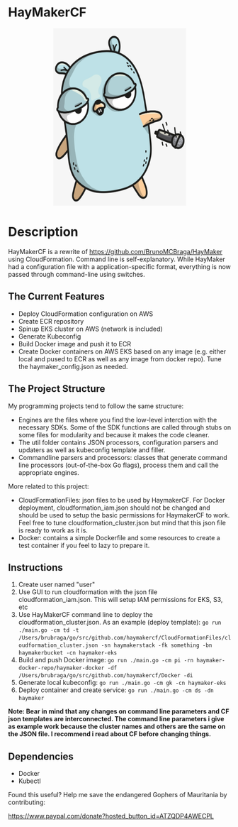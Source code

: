 # HayMakerCF

<p align="center">
  <img src="images/gopher.png" height=400px width=300px>
</p>


# Description
HayMakerCF is a rewrite of https://github.com/BrunoMCBraga/HayMaker using CloudFormation. Command line is self-explanatory. While HayMaker had a configuration file with a application-specific format, everything is now passed through command-line using switches.


## The Current Features
- Deploy CloudFormation configuration on AWS
- Create ECR repository
- Spinup EKS cluster on AWS (network is included)
- Generate Kubeconfig
- Build Docker image and push it to ECR
- Create Docker containers on AWS EKS based on any image (e.g. either local and pused to ECR as well as any image from docker repo). Tune the haymaker_config.json as needed. 


## The Project Structure
My programming projects tend to follow the same structure: 
- Engines are the files where you find the low-level interction with the necessary SDKs. Some of the SDK functions are called through stubs on some files for modularity and because it makes the code cleaner. 
- The util folder contains JSON processors, configuration parsers and updaters as well as kubeconfig template and filler. 
- Commandline parsers and processors: classes that generate command line processors (out-of-the-box Go flags), process them and call the appropriate engines. 

More related to this project:
- CloudFormationFiles: json files to be used by HaymakerCF. For Docker deployment, cloudformation_iam.json should not be changed and should be used to setup the basic permissions for HaymakerCF to work. Feel free to tune cloudformation_cluster.json but mind that this json file is ready to work as it is. 
- Docker: contains a simple Dockerfile and some resources to create a test container if you feel to lazy to prepare it.


## Instructions
1. Create user named "user"
2. Use GUI to run cloudformation with the json file cloudformation_iam.json. This will setup IAM permissions for EKS, S3, etc
3. Use HayMakerCF command line to deploy the cloudformation_cluster.json. As an example (deploy template):
`go run ./main.go -cm td -t /Users/brubraga/go/src/github.com/haymakercf/CloudFormationFiles/cloudformation_cluster.json -sn haymakerstack -fk something -bn haymakerbucket -cn haymaker-eks`
4. Build and push Docker image:
`go run ./main.go -cm pi -rn haymaker-docker-repo/haymaker-docker -df /Users/brubraga/go/src/github.com/haymakercf/Docker -di`
5. Generate local kubeconfig:
`go run ./main.go -cm gk -cn haymaker-eks`
6. Deploy container and create service:
`go run ./main.go -cm ds -dn haymaker`

**Note: Bear in mind that any changes on command line parameters and CF json templates are interconnected. The command line parameters i give as example work because the cluster names and others are the same on the JSON file. I recommend i read about CF before changing things.** 

## Dependencies
- Docker
- Kubectl

Found this useful? Help me save the endangered Gophers of Mauritania by contributing:

https://www.paypal.com/donate?hosted_button_id=ATZQDP4AWECPL

